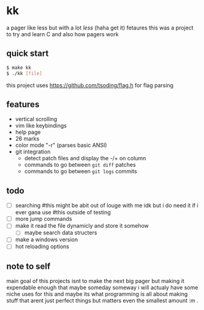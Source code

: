 # kk

a pager like less but with a lot *less* (haha get it) fetaures
this was a project to try and learn C and also how pagers work

## quick start

```bash
$ make kk
$ ./kk [file]
```

this project uses https://github.com/tsoding/flag.h for flag parsing

## features

- vertical scrolling
- vim like keybindings
- help page
- 26 marks
- color mode "-r" (parses basic ANSI)
- git integration
    - detect patch files and display the -/+ on column
    - commands to go between `git diff` patches
    - commands to go between `git logs` commits

## todo

- [ ] searching 
#this might be abit out of louge with me idk but i do need it if i ever gana use
#this outside of testing
- [ ] more jump commands
- [ ] make it read the file dynamicly and store it somehow
    - [ ] maybe search data structers
- [ ] make a windows version
- [ ] hot reloading options

## note to self

main goal of this projects isnt to make the next big pager
but making it expendable enough that maybe someday someway
i will actualy have some niche uses for this and maybe its
what programming is all about making stuff that arent just
perfect things but matters even the smallest amount  :m  .
